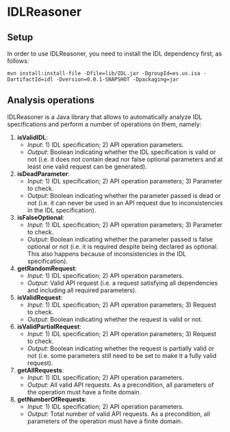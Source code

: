 # IDLReasoner

## Setup
In order to use IDLReasoner, you need to install the IDL dependency first, as follows:
```
mvn install:install-file -Dfile=lib/IDL.jar -DgroupId=es.us.isa -DartifactId=idl -Dversion=0.0.1-SNAPSHOT -Dpackaging=jar
```

## Analysis operations

IDLReasoner is a Java library that allows to automatically analyze IDL specifications and perform a number of operations on them, namely:

1. **isValidIDL**: 
	- *Input*: 1) IDL specification; 2) API operation parameters.
	- *Output*: Boolean indicating whether the IDL specification is valid or not (i.e. it does not contain dead nor false optional parameters and at least one valid request can be generated).
1. **isDeadParameter**:
	- *Input*: 1) IDL specification; 2) API operation parameters; 3) Parameter to check.
	- *Output*: Boolean indicating whether the parameter passed is dead or not (i.e. it can never be used in an API request due to inconsistencies in the IDL specification).
1. **isFalseOptional**:
	- *Input*: 1) IDL specification; 2) API operation parameters; 3) Parameter to check.
	- *Output*: Boolean indicating whether the parameter passed is false optional or not (i.e. it is required despite being declared as optional. This also happens because of inconsistencies in the IDL specification).
1. **getRandomRequest**:
	- *Input*: 1) IDL specification; 2) API operation parameters.
	- *Output*: Valid API request (i.e. a request satisfying all dependencies and including all required parameters).
1. **isValidRequest**:
	- *Input*: 1) IDL specification; 2) API operation parameters; 3) Request to check.
	- *Output*: Boolean indicating whether the request is valid or not.
1. **isValidPartialRequest**:
	- *Input*: 1) IDL specification; 2) API operation parameters; 3) Request to check.
	- *Output*: Boolean indicating whether the request is partially valid or not (i.e. some parameters still need to be set to make it a fully valid request).
1. **getAllRequests**:
	- *Input*: 1) IDL specification; 2) API operation parameters.
	- *Output*: All valid API requests. As a precondition, all parameters of the operation must have a finite domain.
1. **getNumberOfRequests**:
	- *Input*: 1) IDL specification; 2) API operation parameters.
	- *Output*: Total number of valid API requests. As a precondition, all parameters of the operation must have a finite domain.


<!---

This is an Analyzer that analyses the inter-dependencies bewteen parameters in an API REST.
The Analyzer object need the API Specifications giving by a URL (In yaml or json), a idl file, the operation name
and the operation type

```java
	Analyzer a = new Analyzer({.ild file}, {API Specifications URL},
	 {Operation type (REEST)}, {Operation name});
```

## The Project structure

This is the current UML Class Diagram:

![UML Class Diagram](extra_resources/uml.png)

The ResolutorCreator class is the class where the resolver specified in the config.properties file will be created, currently the unique resolutor is Minizinc, but it is possible to add a new resolutor as Choco. Also this class will call a different constructor according to operating system, because the command console will be different depending on the operating system. 
 
```java
		public ResolutorCreator() {

		this.osName = System.getProperty("os.name");
		this.extractDataFromProperties();

		if(this.compiler.equals("Minizinc")) {	
			
			if(this.osName.contains("Windows")) {

				this.curentCompiler = new WindowsResolutor(this.fileRoute, this.solver);
				
			}else{
				
				this.curentCompiler = new MinizincResolutor(this.fileRoute, this.solver);
			}
			

		}else {
			this.curentCompiler = new Resolutor(fileRoute);
		}

```

So if we want to add a new resolutor we must create a Resolutor child and then, we must create a child of the new class made according to the operating system.

--->
